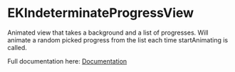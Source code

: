 EKIndeterminateProgressView
===========================

Animated view that takes a background and a list of progresses. Will animate a random picked progress from the list each time startAnimating is called.

Full documentation here:
[Documentation](http://htmlpreview.github.io/?https://github.com/elikohen/EKIndeterminateProgress/blob/master/Documentation/index.html)

